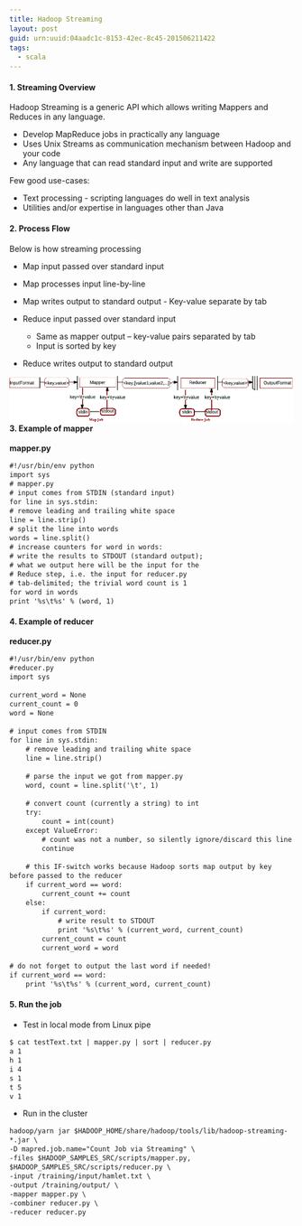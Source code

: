 ```yaml
---
title: Hadoop Streaming
layout: post
guid: urn:uuid:04aadc1c-8153-42ec-8c45-201506211422
tags:
  - scala
---
```


#### 1. Streaming Overview

Hadoop Streaming is a generic API which allows writing Mappers and Reduces in any language. 

   * Develop MapReduce jobs in practically any language
   * Uses Unix Streams as communication mechanism between Hadoop and your code
   * Any language that can read standard input and write are supported

Few good use-cases:

   * Text processing - scripting languages do well in text analysis
   * Utilities and/or expertise in languages other than Java


#### 2. Process Flow

Below is how streaming processing

   * Map input passed over standard input
   * Map processes input line-by-line
   * Map writes output to standard output - Key-value separate by tab
   * Reduce input passed over standard input

      * Same as mapper output – key-value pairs separated by tab
      * Input is sorted by key

   * Reduce writes output to standard output
   
<img src="/images/hadoopstreaming.png" alt="avatar" align ="left" /> 
</br>

#### 3. Example of mapper

**mapper.py**  

```
#!/usr/bin/env python 
import sys 
# mapper.py 
# input comes from STDIN (standard input) 
for line in sys.stdin: 
# remove leading and trailing white space 
line = line.strip() 
# split the line into words 
words = line.split() 
# increase counters for word in words: 
# write the results to STDOUT (standard output); 
# what we output here will be the input for the 
# Reduce step, i.e. the input for reducer.py 
# tab-delimited; the trivial word count is 1 
for word in words
print '%s\t%s' % (word, 1) 
```

#### 4. Example of reducer

**reducer.py**  

```
#!/usr/bin/env python
#reducer.py
import sys

current_word = None
current_count = 0
word = None

# input comes from STDIN
for line in sys.stdin:
    # remove leading and trailing white space
    line = line.strip()

    # parse the input we got from mapper.py
    word, count = line.split('\t', 1)

    # convert count (currently a string) to int
    try:
        count = int(count)
    except ValueError:
        # count was not a number, so silently ignore/discard this line
        continue

    # this IF-switch works because Hadoop sorts map output by key before passed to the reducer
    if current_word == word:
        current_count += count
    else:
        if current_word:
            # write result to STDOUT
            print '%s\t%s' % (current_word, current_count)
        current_count = count
        current_word = word

# do not forget to output the last word if needed!
if current_word == word:
    print '%s\t%s' % (current_word, current_count)  
```


#### 5. Run the job

   * Test in local mode from Linux pipe
   
```
$ cat testText.txt | mapper.py | sort | reducer.py
a 1
h 1
i 4
s 1
t 5
v 1
```



   * Run in the cluster

```
hadoop/yarn jar $HADOOP_HOME/share/hadoop/tools/lib/hadoop-streaming-*.jar \
-D mapred.job.name="Count Job via Streaming" \
-files $HADOOP_SAMPLES_SRC/scripts/mapper.py, $HADOOP_SAMPLES_SRC/scripts/reducer.py \
-input /training/input/hamlet.txt \
-output /training/output/ \
-mapper mapper.py \
-combiner reducer.py \
-reducer reducer.py
```

